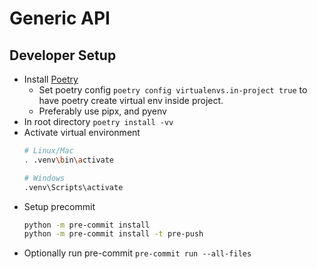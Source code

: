 # Generic API

## Developer Setup

- Install [Poetry](https://python-poetry.org/docs/)
    - Set poetry config `poetry config virtualenvs.in-project true` to have poetry create virtual env inside project.
    - Preferably use pipx, and pyenv
- In root directory `poetry install -vv`
- Activate virtual environment
    ```bash
    # Linux/Mac
    . .venv\bin\activate

    # Windows
    .venv\Scripts\activate
    ```
- Setup precommit
    ```bash
    python -m pre-commit install
    python -m pre-commit install -t pre-push
    ```
- Optionally run pre-commit `pre-commit run --all-files`
